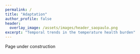 ```yaml
---
permalink: /
title: "Adaptation"
author_profile: false
header:
  overlay_image: /assets/images/header_saopaulo.png
excerpt: "Temporal trends in the temperature health burden"
---
```


Page under construction
